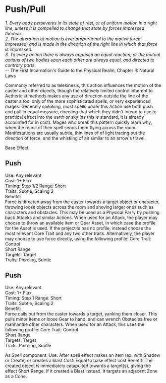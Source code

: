 # Push/Pull

*1. Every body perseveres in its state of rest, or of uniform motion in a right line, unless it is compelled to change that state by forces impressed thereon.*  
*2. The alteration of motion is ever proportional to the motive force impressed; and is made in the direction of the right line in which that force is impressed.*  
*3. To every action there is always opposed an equal reaction; or the mutual actions of two bodies upon each other are always equal, and directed to contrary parts.*  
-- The First Incarnation's Guide to the Physical Realm, Chapter II: Natural Laws

Commonly referred to as telekinesis, this action influences the motion of the caster and other objects, though the relatively limited control inherent to Aethericist methods makes any use of direction outside the line of the caster a tool only of the more sophisticated spells, or very experienced mages. Generally speaking, most spells under this Action use both push and pull in equal measure, directing that which they didn't intend to use to practical effect into the earth or sky (as this is standard, it is already accounted for in cost). Mages who break this pattern quickly learn why, when the recoil of their spell sends them flying across the room. Manifestations are usually subtle, thin lines of of light tracing out the direction of force, and the whistling of air similar to an arrow's travel.

Base Effect:

## Push
Use: Any relevant  
Cost: 1+ Flux  
Timing: Step 1/2
Range: Short  
Traits: Subtle, Scaling 2  
Benefit:  
Force is directed away from the caster towards a target object or character, throwing loose objects across the room and shoving larger ones such as characters and obstacles. This may be used as a Physical Parry by pushing back Attacks and similar Actions. When used for an Attack, the player may choose to throw an available item or Gear Asset, in which case the profile for the Asset is used. If the projectile has no profile, instead choose the most relevant Core Trait and any two other traits. Alternatively, the player may choose to use force directly, using the following profile:
Core Trait: Control  
Short Range  
Targets: Target  
Traits: Piercing, Subtle  

## Push
Use: Any relevant  
Cost: 1+ Flux  
Timing: Step 1
Range: Short  
Traits: Subtle, Scaling 2  
Benefit:  
Force calls out from the caster towards a target, yanking them closer. This pulls minor items or loose Gear to hand, and can wrench Obstacles free or manhandle other characters. When used for an Attack, this uses the following profile:
Core Trait: Control  
Short Range  
Targets: Target  
Traits: Piercing, Subtle  

As Spell component:
Use: After spell effect makes an item (ex. with Shadow or Create) or creates a blast
Cost: Equal to base effect cost
Benefit: The created object is immediately catapulted towards a target(s), giving the effect Short Range. If it created a Blast instead, it targets an adjacent Zone as a Cone.